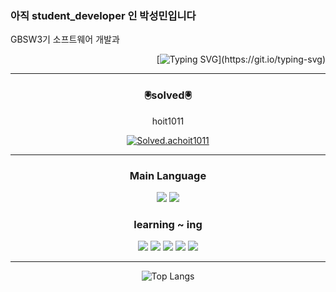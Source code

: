 
  
  ### 아직 student_developer 인 박성민입니다

GBSW3기 소프트웨어 개발과

<div align="right"> 
  
  [![Typing SVG](https://readme-typing-svg.demolab.com?font=Fira+Code&pause=1000&color=23F704&width=435&separator=%3C&lines=printf(%22app_Developer%22);)](https://git.io/typing-svg)
  
  <div align="center">  

  
 -------------------------------------------------------------------------------------------------------
  
  
 ### 🖲solved🖲
  
  hoit1011
  
  [![Solved.achoit1011](http://mazassumnida.wtf/api/v2/generate_badge?boj=hoit1011)](https://solved.ac/{handle})
  
  
  
  
  
  ------------------------------------------------------------------------------------------------------

  

  ### Main Language

<img src="https://img.shields.io/badge/C++-00599C?style=flat&logo=cplusplus&logoColor=white">
<img src="https://img.shields.io/badge/swift-F05138?style=flat&logo=swift&logoColor=white"/>


 ### learning ~ ing

<img src="https://img.shields.io/badge/Java-007396?style=flat&logo=OPenJDK&logoColor=white"/>
<img src="https://img.shields.io/badge/HTML5-E34F26?style=flat&logo=HTML5&logoColor=white"/>
<img src="https://img.shields.io/badge/CSS3-1572B6?style=flat&logo=CSS3&logoColor=white"/>
<img src="https://img.shields.io/badge/javascript-F7DF1E?style=flat&logo=javascript&logoColor=white"/>
<img src="https://img.shields.io/badge/React Native-61DAFB?style=flat-square&logo=React&logoColor=black"/>

--------------------------------------------------------

![Top Langs](https://github-readme-stats.vercel.app/api/top-langs/?username=hoit1011&layout=compact&theme=dark)


   <!--
**hoit1011/hoit1011** is a ✨ _special_ ✨ repository because its `README.md` (this file) appears on your GitHub profile.

Here are some ideas to get you started:

- 🔭 I’m currently working on ...
- 🌱 I’m currently learning ...
- 👯 I’m looking to collaborate on ...
- 🤔 I’m looking for help with ...
- 💬 Ask me about ...
- 📫 How to reach me: ...
- 😄 Pronouns: ...
- ⚡ Fun fact: ...
-->
